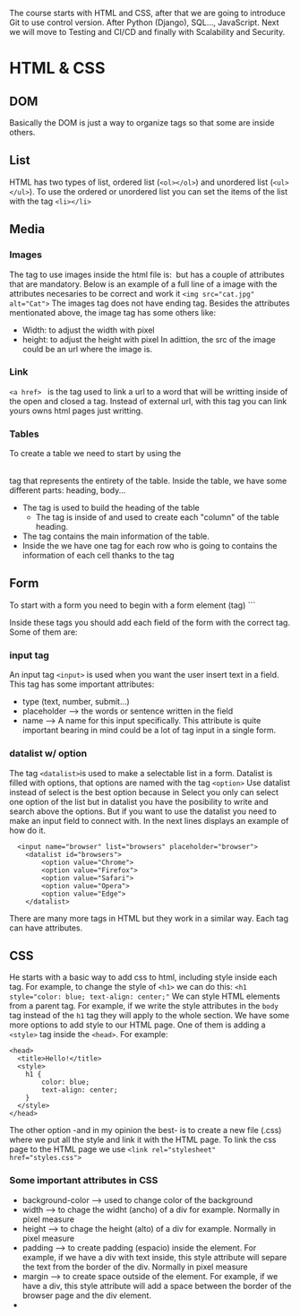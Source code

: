The course starts with HTML and CSS, after that we are going to introduce Git to use control version. After Python (Django), SQL..., JavaScript. Next we will move to Testing and CI/CD and finally with Scalability and Security.

# HTML & CSS
## DOM
Basically the DOM is just a way to organize tags so that some are inside others.

## List
HTML has two types of list, ordered list (```<ol></ol>```) and unordered list (```<ul></ul>```). 
To use the ordered or unordered list you can set the items of the list with the tag ```<li></li>```

## Media 
### Images
The tag to use images inside the html file is: <img></img> but has a couple of attributes that are mandatory. Below is an example of a full line of a image with the attributes necesaries to be correct and work it
  ```<img src="cat.jpg" alt="Cat">```
The images tag does not have ending tag. Besides the attributes mentionated above, the image tag has some others like:
- Width: to adjust the width with pixel
- height: to adjust the height with pixel
In adittion, the src of the image could be an url where the image is.

### Link
```<a href> ``` is the tag used to link a url to a word that will be writting inside of the open and closed a tag. Instead of external url, with this tag you can link yours owns html pages just writting.

### Tables
To create a table we need to start by using the <table></table> tag that represents the entirety of the table. Inside the table, we have some different parts: heading, body...
- The tag <thead></thead> is used to build the heading of the table
  - The tag <th> is inside of <thead> and used to create each "column" of the table heading.
- The tag <tbody> contains the main information of the table.
- Inside the <tbody> we have one tag <tr> for each row who is going to contains the information of each cell thanks to the tag <td></td>

## Form
To start with a form you need to begin with a form element (tag) ```<form></form>
Inside these tags you should add each field of the form with the correct tag.
Some of them are:
### input tag
An input tag ```<input>``` is used when you want the user insert text in a field. This tag has some important attributes:
- type (text, number, submit...)
- placeholder --> the words or sentence written in the field
- name --> A name for this input specifically. This attribute is quite important bearing in mind could be a lot of tag input in a single form.
### datalist w/ option
The tag ```<datalist>```is used to make a selectable list in a form. Datalist is filled with options, that options are named with the tag ```<option>```
Use datalist instead of select is the best option because in Select you only can select one option of the list but in datalist you have the posibility to write and search above the options.
But if you want to use the datalist you need to make an input field to connect with. In the next lines displays an example of how do it.
```
  <input name="browser" list="browsers" placeholder="browser">
    <datalist id="browsers">
        <option value="Chrome">
        <option value="Firefox">
        <option value="Safari">
        <option value="Opera">
        <option value="Edge">
    </datalist>
```

There are many more tags in HTML but they work in a similar way. Each tag can have attributes. 

## CSS
He starts with a basic way to add css to html, including style inside each tag. 
For example, to change the style of `<h1>` we can do this:
`<h1 style="color: blue; text-align: center;"`
We can style HTML elements from a parent tag. For example, if we write the style attributes in the `body` tag instead of the `h1` tag they will apply to the whole section.
We have some more options to add style to our HTML page. One of them is adding a `<style>` tag inside the `<head>`. For example:
```
<head>
  <title>Hello!</title>
  <style>
    h1 {
        color: blue;
        text-align: center;
    }
  </style>
</head>
```

The other option -and in my opinion the best- is to create a new file (.css) where we put all the style and link it with the HTML page.
To link the css page to the HTML page we use `<link rel="stylesheet" href="styles.css">`

### Some important attributes in CSS
- background-color --> used to change color of the background
- width --> to chage the widht (ancho) of a div for example. Normally in pixel measure
- height --> to chage the height (alto) of a div for example. Normally in pixel measure
- padding --> to create padding (espacio) inside the element. For example, if we have a div with text inside, this style attribute will separe the text from the border of the div. Normally in pixel measure
- margin --> to create space outside of the element. For example, if we have a div, this style attribute will add a space between the border of the browser page and the div element.
- 







